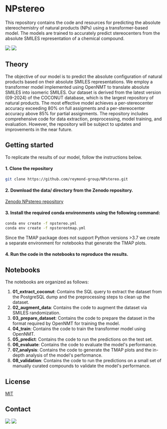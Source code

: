 # **NPstereo**

This repository contains the code and resources for predicting the absolute stereochemistry of natural products (NPs) using a transformer-based model. The models are trained to accurately predict stereocenters from the absolute SMILES representation of a chemical compound.

<img src="https://img.shields.io/badge/Python-3.11-blue?style=flat-square"/> <img src="https://img.shields.io/badge/License-MIT-yellow?style=flat-square"/>

## Theory

The objective of our model is to predict the absolute configuration of natural products based on their absolute SMILES representations. We employ a transformer model implemented using OpenNMT to translate absolute SMILES into isomeric SMILES. Our dataset is derived from the latest version (09-2024) of the COCONUT database, which is the largest repository of natural products. The most effective model achieves a per-stereocenter accuracy exceeding 80% on full assigments and a per-stereocenter accuracy above 85% for partial assignments. The repository includes comprehensive code for data extraction, preprocessing, model training, and evaluation. However, the repository will be subject to updates and improvements in the near future.

## Getting started

To replicate the results of our model, follow the instructions below.

#### 1. Clone the repository
```bash
git clone https://github.com/reymond-group/NPstereo.git
```

#### 2. Download the data/ directory from the Zenodo repository.

[Zenodo NPstereo repository](https://zenodo.org/records/13790363)

#### 3. Install the required conda environments using the following command:
```bash
conda env create -f npstereo.yml
conda env create -f npstereotmap.yml
```
Since the TMAP package does not support Python versions >3.7 we create a separate environment for notebooks that generate the TMAP plots.

#### 4. Run the code in the notebooks to reproduce the results.

## Notebooks

The notebooks are organized as follows:

1. **01_extract_coconut**: Contains the SQL query to extract the dataset from the PostgreSQL dump and the preprocessing steps to clean up the dataset. 
2. **02_augment_data**: Contains the code to augment the dataset via SMILES randomization.
3. **03_prepare_dataset**: Contains the code to prepare the dataset in the format required by OpenNMT for training the model.
4. **04_train**: Contains the code to train the transformer model using OpenNMT.
5. **05_predict**: Contains the code to run the predictions on the test set.
6. **06_evaluate**: Contains the code to evaluate the model's performance.
7. **07_analysis**: Contains the code to generate the TMAP plots and the in-depth analysis of the model's performance.
8. **08_validation**: Contains the code to run the predictions on a small set of manually curated compounds to validate the model's performance.

## License
[MIT](LICENSE)

## Contact

<img src="https://img.shields.io/twitter/follow/reymondgroup?style=social"/> 
<img src="https://img.shields.io/twitter/follow/markusorsi?style=social"/>